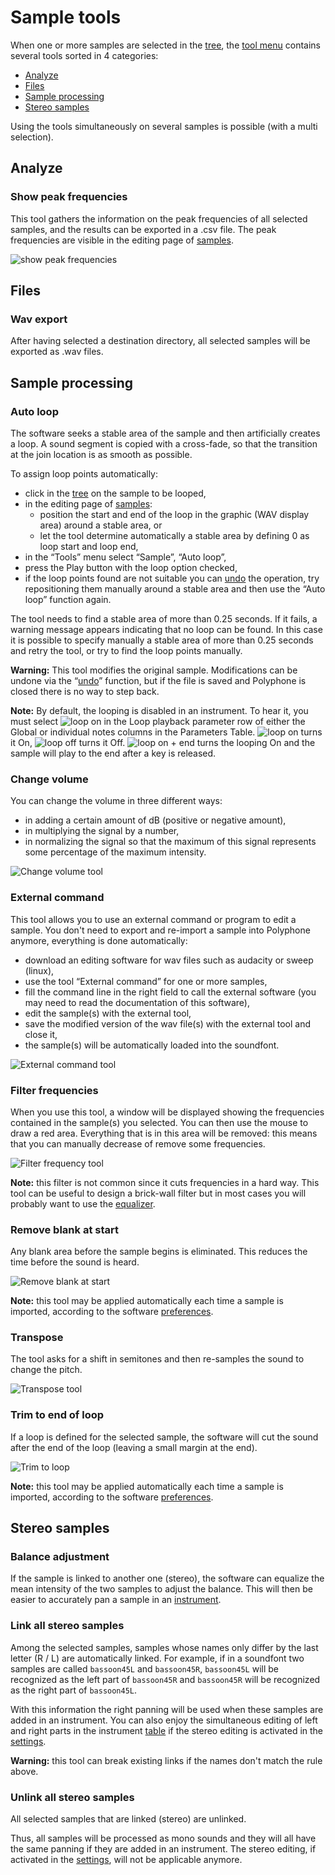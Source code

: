 # Sample tools

When one or more samples are selected in the [tree], the [tool menu] contains
several tools sorted in 4 categories:

  - [Analyze]
  - [Files]
  - [Sample processing]
  - [Stereo samples]

Using the tools simultaneously on several samples is possible (with a multi
selection).


<a name="doc_cat_analyze"/>

## Analyze


<a name="doc_peakfrequencies"/>

### Show peak frequencies

This tool gathers the information on the peak frequencies of all selected
samples, and the results can be exported in a .csv file. The peak frequencies
are visible in the editing page of [samples][sample frequency].

![show peak frequencies]


<a name="doc_cat_files"/>

## Files


<a name="doc_wavexport"/>

### Wav export

After having selected a destination directory, all selected samples will be
exported as .wav files.


<a name="doc_cat_processing"/>

## Sample processing


<a name="doc_autoloop"/>

### Auto loop

The software seeks a stable area of the sample and then artificially creates
a loop. A sound segment is copied with a cross-fade, so that the transition at
the join location is as smooth as possible.

To assign loop points automatically:

  - click in the [tree] on the sample to be looped,
  - in the editing page of [samples]:
    - position the start and end of the loop in the graphic (WAV display area)
      around a stable area, or
    - let the tool determine automatically a stable area by defining 0 as loop
      start and loop end,
  - in the “Tools” menu select “Sample”, “Auto loop”,
  - press the Play button with the loop option checked,
  - if the loop points found are not suitable you can [undo] the operation, try
    repositioning them manually around a stable area and then use the “Auto
    loop” function again.

The tool needs to find a stable area of more than 0.25 seconds. If it fails, a
warning message appears indicating that no loop can be found. In this case it is
possible to specify manually a stable area of more than 0.25 seconds and retry
the tool, or try to find the loop points manually.

**Warning:** This tool modifies the original sample. Modifications can be undone
via the “[undo]” function, but if the file is saved and Polyphone is closed
there is no way to step back.

**Note:** By default, the looping is disabled in an instrument. To hear it, you
must select ![loop on] in the Loop playback parameter row of either the Global
or individual notes columns in the Parameters Table. ![loop on] turns it On,
![loop off] turns it Off. ![loop on + end] turns the looping On and the sample
will play to the end after a key is released.


<a name="doc_volume"/>

### Change volume

You can change the volume in three different ways:

  - in adding a certain amount of dB (positive or negative amount),
  - in multiplying the signal by a number,
  - in normalizing the signal so that the maximum of this signal represents some
    percentage of the maximum intensity.

![Change volume tool]


<a name="doc_externalcommand"/>

### External command

This tool allows you to use an external command or program to edit a sample.
You don't need to export and re-import a sample into Polyphone anymore,
everything is done automatically:

  - download an editing software for wav files such as audacity or sweep
    (linux),
  - use the tool “External command” for one or more samples,
  - fill the command line in the right field to call the external software (you
    may need to read the documentation of this software),
  - edit the sample(s) with the external tool,
  - save the modified version of the wav file(s) with the external tool and
    close it,
  - the sample(s) will be automatically loaded into the soundfont.

![External command tool]

<a name="doc_filter"/>

### Filter frequencies

When you use this tool, a window will be displayed showing the frequencies
contained in the sample(s) you selected. You can then use the mouse to draw a
red area. Everything that is in this area will be removed: this means that you
can manually decrease of remove some frequencies.

![Filter frequency tool]

**Note:** this filter is not common since it cuts frequencies in a hard way.
This tool can be useful to design a brick-wall filter but in most cases you will
probably want to use the [equalizer].


<a name="doc_removeblank"/>

### Remove blank at start

Any blank area before the sample begins is eliminated. This reduces the time
before the sound is heard.

![Remove blank at start]

**Note:** this tool may be applied automatically each time a sample is imported,
according to the software [preferences][settings general].


<a name="doc_transpose"/>

### Transpose

The tool asks for a shift in semitones and then re-samples the sound to change
the pitch.

![Transpose tool]


<a name="doc_trimloop"/>

### Trim to end of loop

If a loop is defined for the selected sample, the software will cut the sound
after the end of the loop (leaving a small margin at the end).

![Trim to loop]

**Note:** this tool may be applied automatically each time a sample is imported,
according to the software [preferences][settings general].


<a name="doc_cat_stereo"/>

## Stereo samples


<a name="doc_balance"/>

### Balance adjustment

If the sample is linked to another one (stereo), the software can equalize the
mean intensity of the two samples to adjust the balance. This will then be
easier to accurately pan a sample in an [instrument].


<a name="doc_link"/>

### Link all stereo samples

Among the selected samples, samples whose names only differ by the last letter
(R / L) are automatically linked. For example, if in a soundfont two samples are
called `bassoon45L` and `bassoon45R`, `bassoon45L` will be recognized as the
left part of `bassoon45R` and `bassoon45R` will be recognized as the right part
of `bassoon45L`.

With this information the right panning will be used when these samples are
added in an instrument. You can also enjoy the simultaneous editing of left and
right parts in the instrument [table] if the stereo editing is activated in the
[settings][settings general].

**Warning:** this tool can break existing links if the names don't match the
rule above.


<a name="doc_unlink"/>

### Unlink all stereo samples

All selected samples that are linked (stereo) are unlinked.

Thus, all samples will be processed as mono sounds and they will all have the
same panning if they are added in an instrument. The stereo editing, if
activated in the [settings][settings general], will not be applicable anymore.



[Analyze]:           #doc_cat_analyze
[Files]:             #doc_cat_files
[Sample processing]: #doc_cat_processing
[Stereo samples]:    #doc_cat_stereo

[tree]:             /manual/soundfont-editor/tree
[tool menu]:        /manual/soundfont-editor/tools
[samples]:          /manual/soundfont-editor/editing-pages/sample-editor
[sample frequency]: /manual/soundfont-editor/editing-pages/sample-editor#doc_freq
[equalizer]:        /manual/soundfont-editor/editing-pages/sample-editor#doc_eq
[instrument]:       /manual/soundfont-editor/editing-pages/instrument-editor
[table]:            /manual/soundfont-editor/editing-pages/instrument-editor#doc_table
[undo]:             /manual/soundfont-editor/toolbar#doc_edit
[settings general]: /manual/settings#doc_general

[show peak frequencies]: ../../images/tool_show_peak_frequencies.png
[loop on]:               ../../images/loop_on.png
[loop off]:              ../../images/loop_off.png
[loop on + end]:         ../../images/loop_on_end.png
[Change volume tool]:    ../../images/tool_change_volume.png
[External command tool]: ../../images/tool_external_command.png
[Filter frequency tool]: ../../images/tool_filter_frequencies.png
[Remove blank at start]: ../../images/remove_blank.png
[Transpose tool]:        ../../images/tool_transpose_smpl.png
[Trim to loop]:          ../../images/trim_to_loop.png
